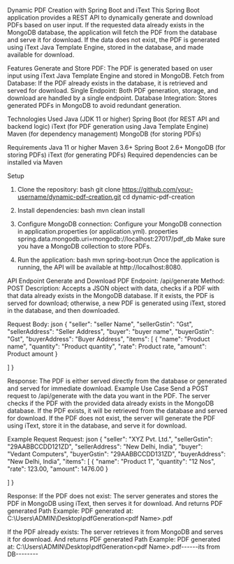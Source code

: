 Dynamic PDF Creation with Spring Boot and iText
This Spring Boot application provides a REST API to dynamically generate and download PDFs based on user input. If the requested data already exists in the MongoDB database, the application will fetch the PDF from the database and serve it for download. If the data does not exist, the PDF is generated using iText Java Template Engine, stored in the database, and made available for download.

Features
Generate and Store PDF: The PDF is generated based on user input using iText Java Template Engine and stored in MongoDB.
Fetch from Database: If the PDF already exists in the database, it is retrieved and served for download.
Single Endpoint: Both PDF generation, storage, and download are handled by a single endpoint.
Database Integration: Stores generated PDFs in MongoDB to avoid redundant generation.

Technologies Used
Java (JDK 11 or higher)
Spring Boot (for REST API and backend logic)
iText (for PDF generation using Java Template Engine)
Maven (for dependency management)
MongoDB (for storing PDFs)

Requirements
Java 11 or higher
Maven 3.6+
Spring Boot 2.6+
MongoDB (for storing PDFs)
iText (for generating PDFs)
Required dependencies can be installed via Maven

Setup
1. Clone the repository:
bash
git clone https://github.com/your-username/dynamic-pdf-creation.git
cd dynamic-pdf-creation

3. Install dependencies:
bash
mvn clean install

5. Configure MongoDB connection:
Configure your MongoDB connection in application.properties (or application.yml).
properties
spring.data.mongodb.uri=mongodb://localhost:27017/pdf_db
Make sure you have a MongoDB collection to store PDFs.

4. Run the application:
bash
mvn spring-boot:run
Once the application is running, the API will be available at http://localhost:8080.

API Endpoint
Generate and Download PDF
Endpoint: /api/generate
Method: POST
Description: Accepts a JSON object with data, checks if a PDF with that data already exists in the MongoDB database. If it exists, the PDF is served for download; otherwise, a new PDF is generated using iText, stored in the database, and then downloaded.

Request Body:
json
{
   "seller": "seller Name",
   "sellerGstin": "Gst",
   "sellerAddress": "Seller Address",
   "buyer": "buyer name",
   "buyerGstin": "Gst",
   "buyerAddress": "Buyer Address",
   "items": [
       {
           "name": "Product name",
           "quantity": "Product quantity",
           "rate": Product rate,
           "amount": Product amount
       }
       
   ]
}

Response: The PDF is either served directly from the database or generated and served for immediate download.
Example Use Case
Send a POST request to /api/generate with the data you want in the PDF.
The server checks if the PDF with the provided data already exists in the MongoDB database.
If the PDF exists, it will be retrieved from the database and served for download.
If the PDF does not exist, the server will generate the PDF using iText, store it in the database, and serve it for download.

Example Request
Request:
json
{
   "seller": "XYZ Pvt. Ltd.",
   "sellerGstin": "29AABBCCDD121ZD",
   "sellerAddress": "New Delhi, India",
   "buyer": "Vedant Computers",
   "buyerGstin": "29AABBCCDD131ZD",
   "buyerAddress": "New Delhi, India",
   "items": [
       {
           "name": "Product 1",
           "quantity": "12 Nos",
           "rate": 123.00,
           "amount": 1476.00
       }
       
   ]
}

Response:
If the PDF does not exist:
The server generates and stores the PDF in MongoDB using iText, then serves it for download.
And returns PDF generated Path
Example:
PDF generated at: C:\Users\ADMIN\Desktop\pdfGeneration\<pdf Name>.pdf

If the PDF already exists:
The server retrieves it from MongoDB and serves it for download.
And returns PDF generated Path
Example:
PDF generated at: C:\Users\ADMIN\Desktop\pdfGeneration\<pdf Name>.pdf------its from DB--------
